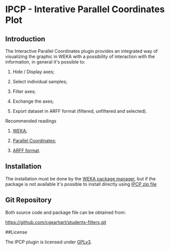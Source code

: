 # IPCP - Interative Parallel Coordinates Plot

## Introduction

The Interactive Parallel Coordinates plugin provides an integrated way of visualizing the graphic in WEKA with a possibility of interaction with the information, in general it's possible to:

1. Hide / Display axes;

2. Select individual samples;

3. Filter axes;

4. Exchange the axes;

5. Export dataset in ARFF format (filtered, unfiltered and selected).

Recommended readings

1. [WEKA](http://www.cs.waikato.ac.nz/ml/weka/);

2. [Parallel Coordinates](https://en.wikipedia.org/wiki/Parallel_coordinates);

3. [ARFF format](http://www.cs.waikato.ac.nz/ml/weka/arff.html).

## Installation

The installation must be done by the [WEKA package manager](https://weka.wikispaces.com/How+do+I+use+the+package+manager%3F), but if the package is not available it's possible to install directly using [IPCP zip file](https://github.com/glaubercini/ipcp/raw/master/packages/IPCP_1_0_0.zip)

## Git Repository
Both source code and package file can be obtained from:

  https://github.com/cgearhart/students-filters.git

##License

The IPCP plugin is licensed under [GPLv3](https://github.com/glaubercini/ipcp/raw/master/LICENSE).
